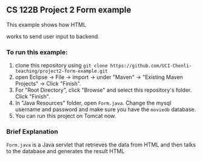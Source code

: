 ## CS 122B Project 2 Form example

This example shows how HTML <form> works to send user input to backend.

### To run this example: 
1. clone this repository using `git clone https://github.com/UCI-Chenli-teaching/project2-form-example.git`
2. open Eclipse -> File -> import -> under "Maven" -> "Existing Maven Projects" -> Click "Finish".
3. For "Root Directory", click "Browse" and select this repository's folder. Click "Finish".
4. In "Java Resources" folder, open `Form.java`. Change the mysql username and password and make sure you have the `moviedb` database.
5. You can run this project on Tomcat now.

### Brief Explanation
`Form.java` is a Java servlet that retrieves the data from HTML <form> and then talks to the database and generates the result HTML <table>

